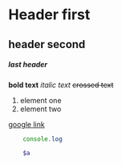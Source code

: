 # Header first
## header second
##### last header

**bold text**
*italic text*
~~crossed text~~

1. element one
1. element two

[google link](google.com)

```javascript
    console.log
```
```php
    $a
```